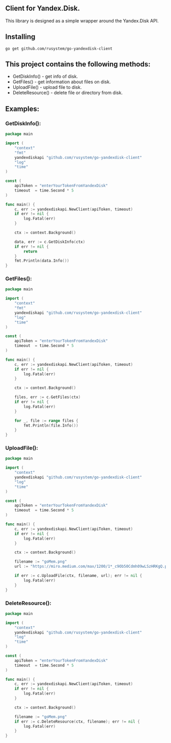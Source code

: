 ## Client for Yandex.Disk. 
This library is designed as a simple wrapper around the Yandex.Disk API.

## Installing
```
go get github.com/rusystem/go-yandexdisk-client
```

## This project contains the following methods:

- GetDiskInfo() - get info of disk.
- GetFiles() - get information about files on disk.
- UploadFile() - upload file to disk.
- DeleteResource() - delete file or directory from disk.

## Examples:

### GetDiskInfo():

```go
package main

import (
	"context"
	"fmt"
	yandexdiskapi "github.com/rusystem/go-yandexdisk-client"
	"log"
	"time"
)

const (
	apiToken = "enterYourTokenFromYandexDisk"
	timeout  = time.Second * 5
)

func main() {
	c, err := yandexdiskapi.NewClient(apiToken, timeout)
	if err != nil {
		log.Fatal(err)
	}

	ctx := context.Background()

	data, err := c.GetDiskInfo(ctx)
	if err != nil {
		return
	}
	fmt.Println(data.Info())
}
```

###

### GetFiles():

```go
package main

import (
	"context"
	"fmt"
	yandexdiskapi "github.com/rusystem/go-yandexdisk-client"
	"log"
	"time"
)

const (
	apiToken = "enterYourTokenFromYandexDisk"
	timeout  = time.Second * 5
)

func main() {
	c, err := yandexdiskapi.NewClient(apiToken, timeout)
	if err != nil {
		log.Fatal(err)
	}

	ctx := context.Background()

	files, err := c.GetFiles(ctx)
	if err != nil {
		log.Fatal(err)
	}

	for _, file := range files {
		fmt.Println(file.Info())
	}
}
```

###

### UploadFile():

```go
package main

import (
	"context"
	yandexdiskapi "github.com/rusystem/go-yandexdisk-client"
	"log"
	"time"
)

const (
	apiToken = "enterYourTokenFromYandexDisk"
	timeout  = time.Second * 5
)

func main() {
	c, err := yandexdiskapi.NewClient(apiToken, timeout)
	if err != nil {
		log.Fatal(err)
	}

	ctx := context.Background()

	filename := "goMem.png"
	url := "https://miro.medium.com/max/1200/1*_c9Ob50Cdmh09wLSzHRKgQ.png"

	if err := c.UploadFile(ctx, filename, url); err != nil {
		log.Fatal(err)
	}
}
```

###

### DeleteResource():

```go
package main

import (
	"context"
	yandexdiskapi "github.com/rusystem/go-yandexdisk-client"
	"log"
	"time"
)

const (
	apiToken = "enterYourTokenFromYandexDisk"
	timeout  = time.Second * 5
)

func main() {
	c, err := yandexdiskapi.NewClient(apiToken, timeout)
	if err != nil {
		log.Fatal(err)
	}

	ctx := context.Background()

	filename := "goMem.png"
	if err := c.DeleteResource(ctx, filename); err != nil {
		log.Fatal(err)
	}
}
```

